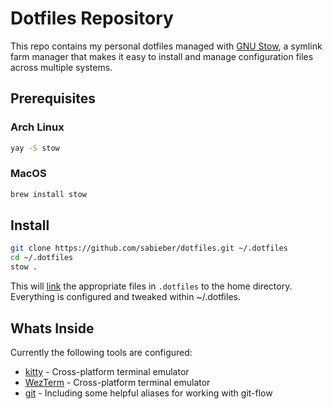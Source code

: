 # Dotfiles Repository

This repo contains my personal dotfiles managed with [GNU Stow](https://archlinux.org/packages/extra/any/stow/), a symlink farm manager that makes it easy to install and manage configuration files across multiple systems.

## Prerequisites

### Arch Linux
```bash
yay -S stow
```

### MacOS
```bash
brew install stow
```

## Install

```bash
git clone https://github.com/sabieber/dotfiles.git ~/.dotfiles
cd ~/.dotfiles
stow .
```

This will [link](https://wiki.archlinux.de/title/Ln) the appropriate files in `.dotfiles` to the home directory. Everything is configured and tweaked within ~/.dotfiles.

## Whats Inside

Currently the following tools are configured:

* [kitty](https://github.com/kovidgoyal/kitty) - Cross-platform terminal emulator
* [WezTerm](https://wezfurlong.org/wezterm/index.html) - Cross-platform terminal emulator
* [git](https://git-scm.com/) - Including some helpful aliases for working with git-flow
